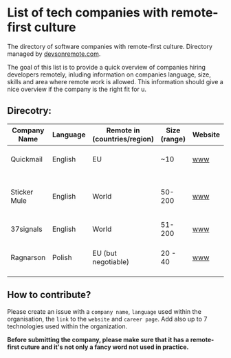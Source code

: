 # List of tech companies with remote-first culture
The directory of software companies with remote-first culture. Directory managed by [devsonremote.com](https://devsonremote.com/).

The goal of this list is to provide a quick overview of companies hiring developers remotely, inluding information on companies language, size, skills and area where remote work is allowed. This information should give a nice overview if the company is the right fit for u.

## Direcotry:

| Company Name | Language | Remote in (countries/region) | Size (range) | Website | Careers Page | Tech Stack |
| -------- | -------- | ------- | -------- | ------- | ------- | ------- |
| Quickmail | English | EU | ~10 | [www](https://quickmail.com/) | [careers](https://quickmail.com/jobs) | Ruby, Rails, Python, Vue, React |
| Sticker Mule | English | World | 50-200 | [www](www.stickermule.com) | [careers](https://www.stickermule.com/careers) | Ruby, Rails, Node.js, PostgreSQL, Sidekiq, Redis, React |
| 37signals | English | World | 51-200 | [www](https://37signals.com/) | [careers](https://37signals.com/jobs/) | Ruby, Rails |
| Ragnarson | Polish | EU (but negotiable) | 20 - 40 | [www](https://ragnarson.com/) | [careers](https://ragnarson.com/careers) | Ruby, Rails, Angular, GraphQL, Sidekiq |
 

## How to contribute?

Please create an issue with a `company name`, `language` used within the organisation, the `link` to the `website` and `career page`. Add also up to 7 technologies used within the organization. 

**Before submitting the company, please make sure that it has a remote-first cuture and it's not only a fancy word not used in practice.**
